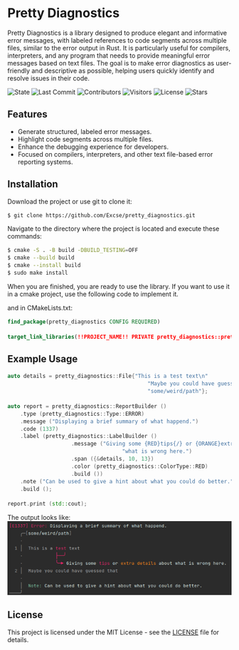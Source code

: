 # Pretty Diagnostics

Pretty Diagnostics is a library designed to produce elegant and informative error messages, with labeled references to code segments across multiple files, similar to the error output in Rust. It is particularly useful for compilers, interpreters, and any program that needs to provide meaningful error messages based on text files. The goal is to make error diagnostics as user-friendly and descriptive as possible, helping users quickly identify and resolve issues in their code.

![State](https://img.shields.io/github/actions/workflow/status/Excse/pretty_diagnostics/cmake-single-platform.yml?style=flat&label=Build%2FTest)
![Last Commit](https://img.shields.io/github/last-commit/Excse/pretty_diagnostics?style=flat&label=Last%20Commit)
![Contributors](https://img.shields.io/github/contributors/Excse/pretty_diagnostics?style=flat&label=Contributors)
![Visitors](https://api.visitorbadge.io/api/visitors?path=https%3A%2F%2Fgithub.com%2FExcse%2Fpretty_diagnostics&label=Repository%20Visits&countColor=%232ccce4&style=flat&labelStyle=none)
![License](https://img.shields.io/github/license/Excse/pretty_diagnostics?style=flat&label=License)
![Stars](https://img.shields.io/github/stars/Excse/pretty_diagnostics)

## Features

- Generate structured, labeled error messages.
- Highlight code segments across multiple files.
- Enhance the debugging experience for developers.
- Focused on compilers, interpreters, and other text file-based error reporting systems.

## Installation

Download the project or use git to clone it:
```sh
$ git clone https://github.com/Excse/pretty_diagnostics.git
```

Navigate to the directory where the project is located and execute these commands:
```sh
$ cmake -S . -B build -DBUILD_TESTING=OFF
$ cmake --build build
$ cmake --install build
$ sudo make install
```

When you are finished, you are ready to use the library. If you want to use it in a
cmake project, use the following code to implement it.

and in CMakeLists.txt:
```cmake
find_package(pretty_diagnostics CONFIG REQUIRED)

target_link_libraries(!!PROJECT_NAME!! PRIVATE pretty_diagnostics::pretty_diagnostics)
```

## Example Usage

```cpp
auto details = pretty_diagnostics::File{"This is a test text\n"
                                            "Maybe you could have guessed that.",
                                            "some/weird/path"};

auto report = pretty_diagnostics::ReportBuilder ()
    .type (pretty_diagnostics::Type::ERROR)
    .message ("Displaying a brief summary of what happend.")
    .code (1337)
    .label (pretty_diagnostics::LabelBuilder ()
                    .message ("Giving some {RED}tips{/} or {ORANGE}extra details{/} about "
                                    "what is wrong here.")
                    .span ({&details, 10, 13})
                    .color (pretty_diagnostics::ColorType::RED)
                    .build ())
    .note ("Can be used to give a hint about what you could do better.")
    .build ();

report.print (std::cout);
```

The output looks like:</br>
![Image of this example](resources/example.png)

## License

This project is licensed under the MIT License - see the [LICENSE](LICENSE) file for details.
